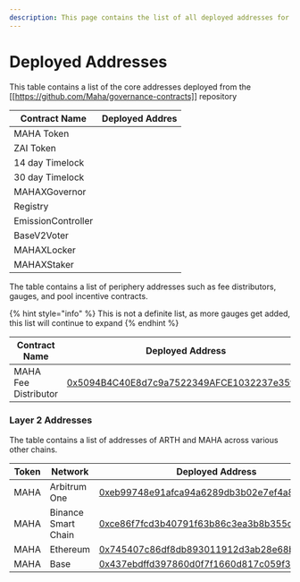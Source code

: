```yaml
---
description: This page contains the list of all deployed addresses for the protocol.
---
```


# Deployed Addresses



This table contains a list of the core addresses deployed from the \[\[https://github.com/Maha/governance-contracts]] repository

| Contract Name      | Deployed Addres |
| ------------------ | --------------- |
| MAHA Token         |                 |
| ZAI Token          |                 |
| 14 day Timelock    |                 |
| 30 day Timelock    |                 |
| MAHAXGovernor      |                 |
| Registry           |                 |
| EmissionController |                 |
| BaseV2Voter        |                 |
| MAHAXLocker        |                 |
| MAHAXStaker        |                 |

The table contains a list of periphery addresses such as fee distributors, gauges, and pool incentive contracts.&#x20;

{% hint style="info" %}
This is not a definite list, as more gauges get added, this list will continue to expand
{% endhint %}

<table><thead><tr><th width="331">Contract Name</th><th>Deployed Address</th></tr></thead><tbody><tr><td>MAHA Fee Distributor</td><td><a href="https://etherscan.io/address/0x5094b4c40e8d7c9a7522349afce1032237e35f20">0x5094B4C40E8d7c9a7522349AFCE1032237e35f20</a></td></tr></tbody></table>

### Layer 2 Addresses <a href="#layer-2-addresses" id="layer-2-addresses"></a>

The table contains a list of addresses of ARTH and MAHA across various other chains.

| Token | Network             | Deployed Address                                                                                                    |
| ----- | ------------------- | ------------------------------------------------------------------------------------------------------------------- |
| MAHA  | Arbitrum One        | [0xeb99748e91afca94a6289db3b02e7ef4a8f0a22d](https://arbiscan.io/token/0xeb99748e91afca94a6289db3b02e7ef4a8f0a22d)  |
| MAHA  | Binance Smart Chain | [0xce86f7fcd3b40791f63b86c3ea3b8b355ce2685b](https://bscscan.com/token/0xce86f7fcd3b40791f63b86c3ea3b8b355ce2685b)  |
| MAHA  | Ethereum            | [0x745407c86df8db893011912d3ab28e68b62e49b0](https://etherscan.io/token/0x745407c86df8db893011912d3ab28e68b62e49b0) |
| MAHA  | Base                | [0x437ebdffd397860d0f7f1660d817c059f3b8238a](https://basescan.org/token/0x437ebdffd397860d0f7f1660d817c059f3b8238a) |
